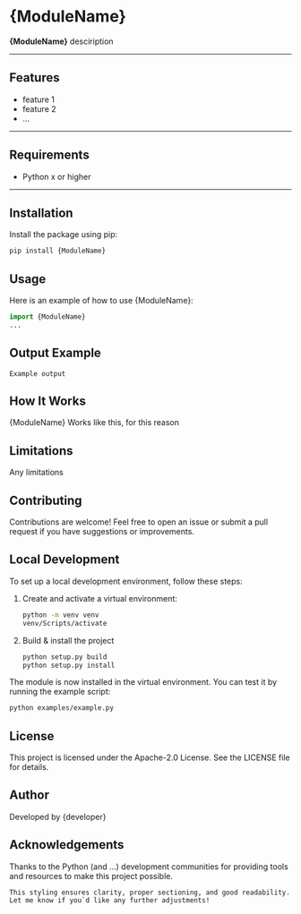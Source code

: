 # {ModuleName}

**{ModuleName}** desciription

---

## Features

- feature 1
- feature 2
- ...

---

## Requirements

- Python x or higher

---

## Installation

Install the package using pip:

```bash
pip install {ModuleName}
```

## Usage
Here is an example of how to use {ModuleName}:

```python
import {ModuleName}
...
```
## Output Example
```plaintext
Example output
```

## How It Works
{ModuleName} Works like this, for this reason

## Limitations
Any limitations

## Contributing
Contributions are welcome! Feel free to open an issue or submit a pull request if you have suggestions or improvements.

## Local Development
To set up a local development environment, follow these steps:

1. Create and activate a virtual environment:
    ```bash
    python -m venv venv
    venv/Scripts/activate
    ```
2. Build & install the project
    ```bash
    python setup.py build
    python setup.py install
    ```
The module is now installed in the virtual environment. You can test it by running the example script:

```bash
python examples/example.py
```


## License
This project is licensed under the Apache-2.0 License. See the LICENSE file for details.

## Author
Developed by {developer}

## Acknowledgements
Thanks to the Python (and ...) development communities for providing tools and resources to make this project possible.

```vbnet
This styling ensures clarity, proper sectioning, and good readability. Let me know if you`d like any further adjustments!
```
